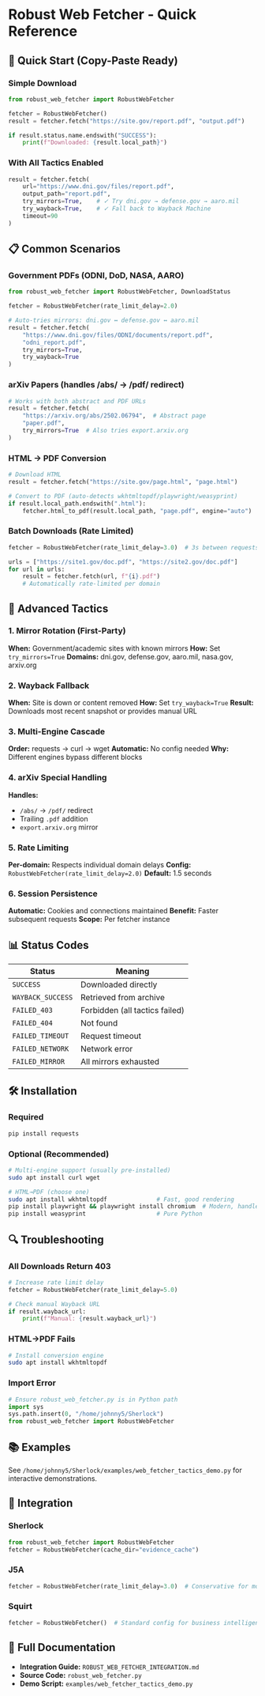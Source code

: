 # Robust Web Fetcher - Quick Reference

## 🚀 Quick Start (Copy-Paste Ready)

### Simple Download
```python
from robust_web_fetcher import RobustWebFetcher

fetcher = RobustWebFetcher()
result = fetcher.fetch("https://site.gov/report.pdf", "output.pdf")

if result.status.name.endswith("SUCCESS"):
    print(f"Downloaded: {result.local_path}")
```

### With All Tactics Enabled
```python
result = fetcher.fetch(
    url="https://www.dni.gov/files/report.pdf",
    output_path="report.pdf",
    try_mirrors=True,    # ✓ Try dni.gov → defense.gov → aaro.mil
    try_wayback=True,    # ✓ Fall back to Wayback Machine
    timeout=90
)
```

## 📋 Common Scenarios

### Government PDFs (ODNI, DoD, NASA, AARO)
```python
from robust_web_fetcher import RobustWebFetcher, DownloadStatus

fetcher = RobustWebFetcher(rate_limit_delay=2.0)

# Auto-tries mirrors: dni.gov ↔ defense.gov ↔ aaro.mil
result = fetcher.fetch(
    "https://www.dni.gov/files/ODNI/documents/report.pdf",
    "odni_report.pdf",
    try_mirrors=True,
    try_wayback=True
)
```

### arXiv Papers (handles /abs/ → /pdf/ redirect)
```python
# Works with both abstract and PDF URLs
result = fetcher.fetch(
    "https://arxiv.org/abs/2502.06794",  # Abstract page
    "paper.pdf",
    try_mirrors=True  # Also tries export.arxiv.org
)
```

### HTML → PDF Conversion
```python
# Download HTML
result = fetcher.fetch("https://site.gov/page.html", "page.html")

# Convert to PDF (auto-detects wkhtmltopdf/playwright/weasyprint)
if result.local_path.endswith(".html"):
    fetcher.html_to_pdf(result.local_path, "page.pdf", engine="auto")
```

### Batch Downloads (Rate Limited)
```python
fetcher = RobustWebFetcher(rate_limit_delay=3.0)  # 3s between requests

urls = ["https://site1.gov/doc.pdf", "https://site2.gov/doc.pdf"]
for url in urls:
    result = fetcher.fetch(url, f"{i}.pdf")
    # Automatically rate-limited per domain
```

## 🎯 Advanced Tactics

### 1. Mirror Rotation (First-Party)
**When:** Government/academic sites with known mirrors
**How:** Set `try_mirrors=True`
**Domains:** dni.gov, defense.gov, aaro.mil, nasa.gov, arxiv.org

### 2. Wayback Fallback
**When:** Site is down or content removed
**How:** Set `try_wayback=True`
**Result:** Downloads most recent snapshot or provides manual URL

### 3. Multi-Engine Cascade
**Order:** requests → curl → wget
**Automatic:** No config needed
**Why:** Different engines bypass different blocks

### 4. arXiv Special Handling
**Handles:**
- `/abs/` → `/pdf/` redirect
- Trailing `.pdf` addition
- `export.arxiv.org` mirror

### 5. Rate Limiting
**Per-domain:** Respects individual domain delays
**Config:** `RobustWebFetcher(rate_limit_delay=2.0)`
**Default:** 1.5 seconds

### 6. Session Persistence
**Automatic:** Cookies and connections maintained
**Benefit:** Faster subsequent requests
**Scope:** Per fetcher instance

## 📊 Status Codes

| Status | Meaning |
|--------|---------|
| `SUCCESS` | Downloaded directly |
| `WAYBACK_SUCCESS` | Retrieved from archive |
| `FAILED_403` | Forbidden (all tactics failed) |
| `FAILED_404` | Not found |
| `FAILED_TIMEOUT` | Request timeout |
| `FAILED_NETWORK` | Network error |
| `FAILED_MIRROR` | All mirrors exhausted |

## 🛠️ Installation

### Required
```bash
pip install requests
```

### Optional (Recommended)
```bash
# Multi-engine support (usually pre-installed)
sudo apt install curl wget

# HTML→PDF (choose one)
sudo apt install wkhtmltopdf              # Fast, good rendering
pip install playwright && playwright install chromium  # Modern, handles JS
pip install weasyprint                    # Pure Python
```

## 🔍 Troubleshooting

### All Downloads Return 403
```python
# Increase rate limit delay
fetcher = RobustWebFetcher(rate_limit_delay=5.0)

# Check manual Wayback URL
if result.wayback_url:
    print(f"Manual: {result.wayback_url}")
```

### HTML→PDF Fails
```bash
# Install conversion engine
sudo apt install wkhtmltopdf
```

### Import Error
```python
# Ensure robust_web_fetcher.py is in Python path
import sys
sys.path.insert(0, "/home/johnny5/Sherlock")
from robust_web_fetcher import RobustWebFetcher
```

## 📚 Examples

See `/home/johnny5/Sherlock/examples/web_fetcher_tactics_demo.py` for interactive demonstrations.

## 🔗 Integration

### Sherlock
```python
from robust_web_fetcher import RobustWebFetcher
fetcher = RobustWebFetcher(cache_dir="evidence_cache")
```

### J5A
```python
fetcher = RobustWebFetcher(rate_limit_delay=3.0)  # Conservative for monitoring
```

### Squirt
```python
fetcher = RobustWebFetcher()  # Standard config for business intelligence
```

## 📖 Full Documentation

- **Integration Guide:** `ROBUST_WEB_FETCHER_INTEGRATION.md`
- **Source Code:** `robust_web_fetcher.py`
- **Demo Script:** `examples/web_fetcher_tactics_demo.py`
